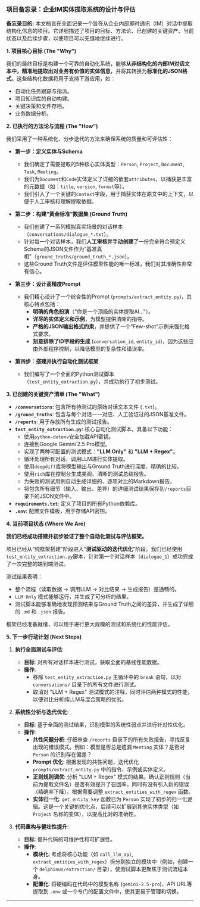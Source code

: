 ﻿### **项目备忘录：企业IM实体提取系统的设计与评估**

**备忘录目的:** 本文档旨在全面记录一个旨在从企业内部即时通讯（IM）对话中提取结构化信息的项目。它详细描述了项目的目标、方法论、已创建的关键资产、当前状态以及后续步骤，以便项目可以无缝地继续进行。

**1. 项目核心目标 (The "Why")**

我们的最终目标是构建一个可靠的自动化系统，能够**从非结构化的内部IM对话文本中，精准地提取出对业务有价值的实体信息**，并将其转换为**标准化的JSON格式**。这些结构化数据将用于支持下游应用，如：
*   自动化任务跟踪与指派。
*   项目知识库的自动构建。
*   关键决策和文件存档。
*   业务数据分析。

**2. 已执行的方法论与流程 (The "How")**

我们采用了一种系统化、分步迭代的方法来确保系统的质量和可评估性：

*   **第一步：定义实体与Schema**
    *   我们确定了需要提取的5种核心实体类型：`Person`, `Project`, `Document`, `Task`, `Meeting`。
    *   我们为`Document`和`Code`实体定义了详细的嵌套`attributes`，以捕获更丰富的元数据（如：`title`, `version`, `format`等）。
    *   我们引入了一个关键的`context`字段，用于捕获实体在原文中的上下文，以便于人工审核和理解提取依据。

*   **第二步：构建“黄金标准”数据集 (Ground Truth)**
    *   我们创建了一系列模拟真实场景的对话样本（`conversations/dialogue_*.txt`）。
    *   针对每一个对话样本，我们**人工审核并手动创建了**一份完全符合预定义Schema的JSON文件作为“基准真相”（`ground_truths/ground_truth_*.json`）。
    *   这些Ground Truth文件是评估模型性能的唯一标准，我们对其准确性非常有信心。

*   **第三步：设计高精度Prompt**
    *   我们精心设计了一个综合性的Prompt (`prompts/extract_entity.py`)，其核心特点包括：
        *   **明确的角色扮演**（"你是一个顶级的实体提取AI..."）。
        *   **详尽的实体定义和示例**，为模型提供清晰的指导。
        *   **严格的JSON输出格式约束**，并提供了一个“Few-shot”示例来强化格式要求。
        *   **刻意排除了ID字段的生成** (`conversation_id`, `entity_id`)，因为这些应由外部程序控制，以降低模型的复杂性和错误率。

*   **第四步：搭建并执行自动化测试框架**
    *   我们编写了一个全面的Python测试脚本（`test_entity_extraction.py`），并成功执行了初步测试。

**3. 已创建的关键资产清单 (The "What")**

*   **`/conversations`**: 包含所有待测试的原始对话文本文件 (`.txt`)。
*   **`/ground_truths`**: 包含与每个对话一一对应、人工验证过的JSON基准文件。
*   **`/reports`**: 用于存放所有生成的测试报告。
*   **`test_entity_extraction.py`**: 核心自动化测试脚本，具备以下功能：
    *   使用`python-dotenv`安全加载API密钥。
    *   连接到Google Gemini 2.5 Pro模型。
    *   实现了两种可配置的测试模式：**"LLM Only"** 和 **"LLM + Regex"**。
    *   循环处理所有对话，调用LLM进行实体提取。
    *   使用`deepdiff`库将模型输出与Ground Truth进行深度、精确的比较。
    *   使用`rich`库在控制台生成美观、清晰的测试总结报告。
    *   为失败的测试用例自动生成详细的、逐项对比的Markdown报告。
    *   将包含所有细节（输入、输出、差异）的详细测试结果保存到`/reports`目录下的JSON文件中。
*   **`requirements.txt`**: 定义了项目的所有Python依赖库。
*   **`.env`**: 配置文件模板，用于存储API密钥。

**4. 当前项目状态 (Where We Are)**

**我们已经成功搭建并初步验证了整个自动化测试与评估框架。**

项目已经从“纯框架搭建”阶段进入“**测试驱动的迭代优化**”阶段。我们已经使用`test_entity_extraction.py`脚本，针对第一个对话样本（`dialogue_1`）成功完成了一次完整的端到端测试。

测试结果表明：
*   整个流程（读取数据 -> 调用LLM -> 对比结果 -> 生成报告）是通畅的。
*   `LLM Only` 模式能够运行，并生成了可分析的结果。
*   测试脚本能够准确地发现预测结果与Ground Truth之间的差异，并生成了详细的 `.md` 和 `.json` 报告。

框架已经准备就绪，可以用于进行更大规模的测试和系统化的性能评估。

**5. 下一步行动计划 (Next Steps)**

1.  **执行全面测试与评估**:
    *   **目标**: 对所有对话样本进行测试，获取全面的基线性能数据。
    *   **操作**:
        *   移除 `test_entity_extraction.py` 主循环中的 `break` 语句，以对 `conversations/` 目录下的所有文件进行测试。
        *   取消对 "LLM + Regex" 测试模式的注释，同时评估两种模式的性能，以便对比分析纯LLM与混合策略的优劣。

2.  **系统性分析与迭代优化**:
    *   **目标**: 基于全面的测试结果，识别模型的系统性弱点并进行针对性优化。
    *   **操作**:
        *   **共性问题分析**: 仔细审查 `/reports` 目录下的所有失败报告，寻找反复出现的错误模式。例如：模型是否总是遗漏 `Meeting` 实体？是否对 `Person` 的识别存在偏差？
        *   **Prompt 优化**: 根据发现的共性问题，迭代优化 `prompts/extract_entity.py` 中的指令、示例或实体定义。
        *   **正则规则调优**: 分析 "LLM + Regex" 模式的结果。确认正则规则（当前为提取文件名）是否有效提升了召回率，同时有没有引入新的错误（精确率下降）。根据需要调整 `extract_entities_with_regex` 函数。
        *   **实体归一化**: `get_entity_key` 函数已为 `Person` 实现了初步的归一化逻辑。这是一个关键的优化点，后续可以扩展到其他实体类型（如 `Project` 名称的变体），以提高比对的准确性。

3.  **代码重构与健壮性提升**:
    *   **目标**: 提升代码的可维护性和可扩展性。
    *   **操作**:
        *   **模块化**: 考虑将核心功能（如 `call_llm_api`, `extract_entities_with_regex`）拆分到独立的模块中（例如，创建一个 `delphinus/extraction/` 目录），使测试脚本更聚焦于测试流程本身。
        *   **配置化**: 将硬编码在代码中的模型名称 (`gemini-2.5-pro`)、API URL等提取到 `.env` 或一个专门的配置文件中，使其更易于管理和切换。

---
